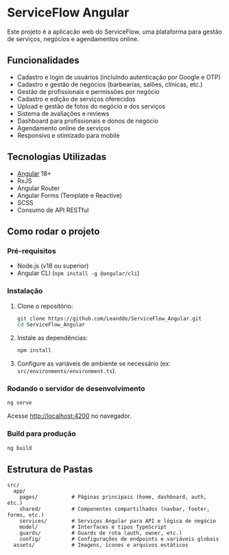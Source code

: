 # ServiceFlow Angular

Este projeto é a aplicacão web do ServiceFlow, uma plataforma para gestão de serviços, negócios e agendamentos online.

## Funcionalidades

- Cadastro e login de usuários (incluindo autenticação por Google e OTP)
- Cadastro e gestão de negócios (barbearias, salões, clínicas, etc.)
- Gestão de profissionais e permissões por negócio
- Cadastro e edição de serviços oferecidos
- Upload e gestão de fotos do negócio e dos serviços
- Sistema de avaliações e reviews
- Dashboard para profissionais e donos de negócio
- Agendamento online de serviços
- Responsivo e otimizado para mobile

## Tecnologias Utilizadas

- [Angular](https://angular.io/) 18+
- RxJS
- Angular Router
- Angular Forms (Template e Reactive)
- SCSS
- Consumo de API RESTful

## Como rodar o projeto

### Pré-requisitos

- Node.js (v18 ou superior)
- Angular CLI (`npm install -g @angular/cli`)

### Instalação

1. Clone o repositório:
   ```bash
   git clone https://github.com/Leanddo/ServiceFlow_Angular.git
   cd ServiceFlow_Angular
   ```

2. Instale as dependências:
   ```bash
   npm install
   ```

3. Configure as variáveis de ambiente se necessário (ex: `src/environments/environment.ts`).

### Rodando o servidor de desenvolvimento

```bash
ng serve
```

Acesse [http://localhost:4200](http://localhost:4200) no navegador.

### Build para produção

```bash
ng build
```


## Estrutura de Pastas

```
src/
  app/
    pages/           # Páginas principais (home, dashboard, auth, etc.)
    shared/          # Componentes compartilhados (navbar, footer, forms, etc.)
    services/        # Serviços Angular para API e lógica de negócio
    model/           # Interfaces e tipos TypeScript
    guards/          # Guards de rota (auth, owner, etc.)
    config/          # Configurações de endpoints e variáveis globais
  assets/            # Imagens, ícones e arquivos estáticos
```

